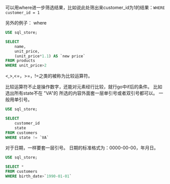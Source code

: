 可以用where进一步筛选结果，比如说此处筛出来customer_id为1的结果：`WHERE customer_id = 1`

另外的例子：
where
```SQL
USE sql_store;

SELECT 
	name,
    unit_price,
    (unit_price*1.1) AS `new price`
FROM products
WHERE unit_price>2
```

<,>,<=，>=，!=之类的被称为比较运算符。

比较运算符不止是操作数字，还能对元素经行比较，就行go中if后的条件。
比如选出所有state不在 "VA"的
所选的内容外面套一层单引号或者双引号都可以。
一般用单引号。
```SQL
USE sql_store;

SELECT 
	customer_id
    state
FROM customers
WHERE state != `VA`
```

对于日期，一样要套一层引号。
日期的标准格式为：0000-00-00，年月日。
```sql
USE sql_store;

SELECT *
FROM customers
WHERE birth_date>`1990-01-01`
```

